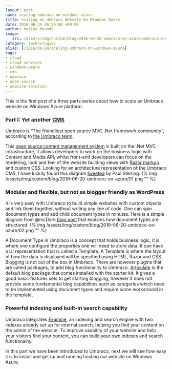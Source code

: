 ```yaml
---
layout: post
name: scaling-umbraco-on-windows-azure 
title: Scaling an Umbraco Website On Windows Azure
date: 2016-06-24 16:20:00 +00:00
author: Halima Koundi
image:
   src: /assets/img/custom/blog/2016-06-20-umbraco-on-azure/umbraco-on-azure.jpg
category: technologies
alias: [/2016/06/24/scaling-umbraco-on-windows-azure]
tags:
- cloud
- cloud-services
- windows-azure 
- cms
- umbraco
- open-source
- website-solution
---
```


This is the first post of a three parts series about how to scale an Umbraco website on Windows Azure platform.


### Part I: Yet another [CMS](https://umbraco.com/)

Umbraco is “The friendliest open source MVC .Net framework community”, according to [the Umbraco team](https://our.umbraco.org/).

This [open source content management system](https://github.com/umbraco/Umbraco-CMS) is built on the .Net MVC infrastructure, it allows developers to work on the business logic with Content and Media API, whilst front-end developers can focus on the rendering, look and feel of the website building views with [Razor markup](http://www.w3schools.com/aspnet/webpages_razor.asp) and custom CSS.
Looking for an architecture representation of the Umbraco CMS, I have luckily found this diagram [tweeted](https://twitter.com/paulsterling/status/357223564019118080) by Paul Sterling.
{% img /assets/img/custom/blog/2016-06-20-umbraco-on-azure/01.png "" %}
### Modular and flexible, but not as blogger friendly as WordPress

It is very easy with Umbraco to build simple websites with custom objects and link them together, without writing any line of code. One can spin document types and add child document types in minutes.
Here is a simple diagram from @mcDark [blog post](http://www.theoutfield.co.uk/blog/2011/04/anatomy-of-an-umbraco-document) that explains how document types are structured.
{% img /assets/img/custom/blog/2016-06-20-umbraco-on-azure/02.png "" %}

A Document Type in Umbraco is a concept that holds business logic, it is where one configure the properties one will need to store data. It can have a UI representation that is called a Template.
A Template is where the layout of how the data is displayed will be specified using HTML, Razor and CSS.
Blogging is not out of the box in Umbraco. There are however plugins that are called packages, to add blog functionality to Umbraco.
[Articulate](https://our.umbraco.org/projects/starter-kits/articulate) is the default blog package that comes installed with the starter kit.
It gives a good basic features sets to get starting blogging, however it does not provide some fundamental blog capabilities such as categories which need to be implemented using document types and require some workaround in the template.

### Powerful indexing and built-in search capability

Umbraco integrates [Examine](https://github.com/Shazwazza/Examine), an indexing and search engine with two indexes already set up for internal search, helping you find your content on the admin of the website.
To improve usability of your website and help your visitors find your content, you can [build your own indexes](https://our.umbraco.org/documentation/reference/searching/examine/quick-start) and search functionality.

In this part we have been introduced to Umbraco, next we will see how easy it is to install and get up and running hosting our website on Windows Azure.
